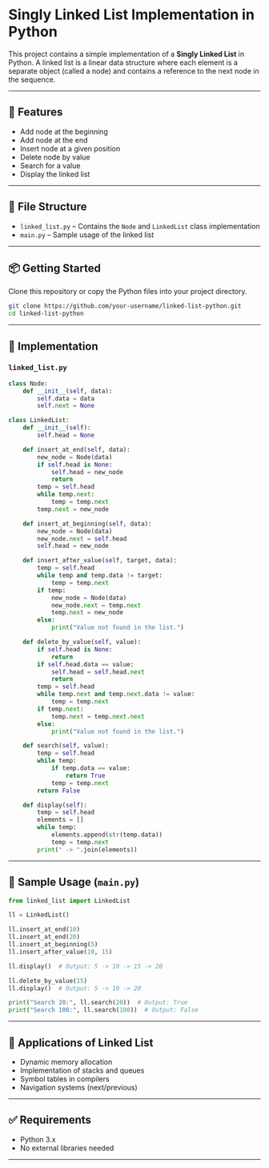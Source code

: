 # Singly Linked List Implementation in Python

This project contains a simple implementation of a **Singly Linked List** in Python. A linked list is a linear data structure where each element is a separate object (called a node) and contains a reference to the next node in the sequence.

---

## 📌 Features

- Add node at the beginning
- Add node at the end
- Insert node at a given position
- Delete node by value
- Search for a value
- Display the linked list

---

## 📁 File Structure

- `linked_list.py` – Contains the `Node` and `LinkedList` class implementation
- `main.py` – Sample usage of the linked list

---

## 📦 Getting Started

Clone this repository or copy the Python files into your project directory.

```bash
git clone https://github.com/your-username/linked-list-python.git
cd linked-list-python
```

---

## 🔧 Implementation

### `linked_list.py`

```python
class Node:
    def __init__(self, data):
        self.data = data
        self.next = None

class LinkedList:
    def __init__(self):
        self.head = None

    def insert_at_end(self, data):
        new_node = Node(data)
        if self.head is None:
            self.head = new_node
            return
        temp = self.head
        while temp.next:
            temp = temp.next
        temp.next = new_node

    def insert_at_beginning(self, data):
        new_node = Node(data)
        new_node.next = self.head
        self.head = new_node

    def insert_after_value(self, target, data):
        temp = self.head
        while temp and temp.data != target:
            temp = temp.next
        if temp:
            new_node = Node(data)
            new_node.next = temp.next
            temp.next = new_node
        else:
            print("Value not found in the list.")

    def delete_by_value(self, value):
        if self.head is None:
            return
        if self.head.data == value:
            self.head = self.head.next
            return
        temp = self.head
        while temp.next and temp.next.data != value:
            temp = temp.next
        if temp.next:
            temp.next = temp.next.next
        else:
            print("Value not found in the list.")

    def search(self, value):
        temp = self.head
        while temp:
            if temp.data == value:
                return True
            temp = temp.next
        return False

    def display(self):
        temp = self.head
        elements = []
        while temp:
            elements.append(str(temp.data))
            temp = temp.next
        print(" -> ".join(elements))
```

---

## 🧪 Sample Usage (`main.py`)

```python
from linked_list import LinkedList

ll = LinkedList()

ll.insert_at_end(10)
ll.insert_at_end(20)
ll.insert_at_beginning(5)
ll.insert_after_value(10, 15)

ll.display()  # Output: 5 -> 10 -> 15 -> 20

ll.delete_by_value(15)
ll.display()  # Output: 5 -> 10 -> 20

print("Search 20:", ll.search(20))  # Output: True
print("Search 100:", ll.search(100))  # Output: False
```

---

## 🧠 Applications of Linked List

- Dynamic memory allocation
- Implementation of stacks and queues
- Symbol tables in compilers
- Navigation systems (next/previous)

---

## ✅ Requirements

- Python 3.x
- No external libraries needed

---

